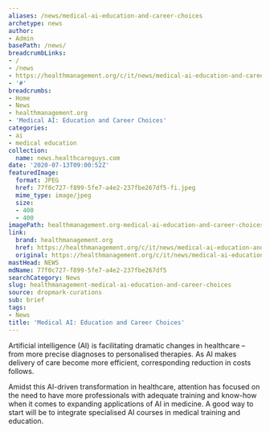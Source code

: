 ```yaml
---
aliases: /news/medical-ai-education-and-career-choices
archetype: news
author:
- Admin
basePath: /news/
breadcrumbLinks:
- /
- /news
- https://healthmanagement.org/c/it/news/medical-ai-education-and-career-choices
- '#'
breadcrumbs:
- Home
- News
- healthmanagement.org
- 'Medical AI: Education and Career Choices'
categories:
- ai
- medical education
collection:
  name: news.healthcareguys.com
date: '2020-07-13T09:00:52Z'
featuredImage:
  format: JPEG
  href: 77f0c727-f899-5fe7-a4e2-237fbe267df5-fi.jpeg
  mime_type: image/jpeg
  size:
  - 400
  - 400
imagePath: healthmanagement.org-medical-ai-education-and-career-choices
link:
  brand: healthmanagement.org
  href: https://healthmanagement.org/c/it/news/medical-ai-education-and-career-choices
  original: https://healthmanagement.org/c/it/news/medical-ai-education-and-career-choices
mastHead: NEWS
mdName: 77f0c727-f899-5fe7-a4e2-237fbe267df5
searchCategory: News
slug: healthmanagement-medical-ai-education-and-career-choices
source: dropmark-curations
sub: brief
tags:
- News
title: 'Medical AI: Education and Career Choices'
---
```


Artificial intelligence (AI) is facilitating dramatic changes in healthcare – from more precise diagnoses to personalised therapies. As AI makes delivery of care become more efficient, corresponding reduction in costs follows.

 

Amidst this AI-driven transformation in healthcare, attention has focused on the need to have more professionals with adequate training and know-how when it comes to expanding applications of AI in medicine. A good way to start will be to integrate specialised AI courses in medical training and education.